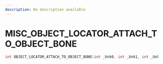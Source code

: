 ```yaml
---
description: No description available 
---
```


# MISC\_OBJECT_LOCATOR_ATTACH_TO_OBJECT_BONE

```cpp
int OBJECT_LOCATOR_ATTACH_TO_OBJECT_BONE(int _Unk0, int _Unk1, int _Unk2, int _Unk3, int _Unk4, int _Unk5, int _Unk6, int _Unk7, int _Unk8);
```